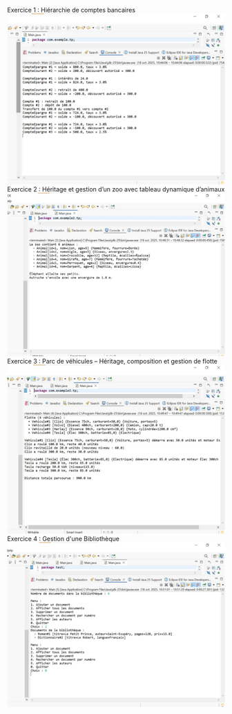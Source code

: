 Exercice 1 : Hiérarchie de comptes bancaires
![image alt](https://github.com/ASMALAOUY/tp5.java/blob/main/Capture%20d%E2%80%99%C3%A9cran%202025-10-18%20104728.jpg?raw=true)
Exercice 2 : Héritage et gestion d’un zoo avec tableau dynamique d’animaux
![image alt](https://github.com/ASMALAOUY/tp5.java/blob/main/Capture%20d%E2%80%99%C3%A9cran%202025-10-18%20104857.jpg?raw=true)
Exercice 3 : Parc de véhicules – Héritage, composition et gestion de flotte
![image alt](https://raw.githubusercontent.com/ASMALAOUY/tp5.java/4f70b7fb393626b1551f30b90bfd12174604b5a6/Capture%20d%E2%80%99%C3%A9cran%202025-10-18%20105011.jpg)
Exercice 4 : Gestion d'une Bibliothèque
![image alt](https://raw.githubusercontent.com/ASMALAOUY/tp5.java/6004658fa19a38d3f7e39115c52528fd5185ce64/Capture%20d%E2%80%99%C3%A9cran%202025-10-18%20105144.jpg)
